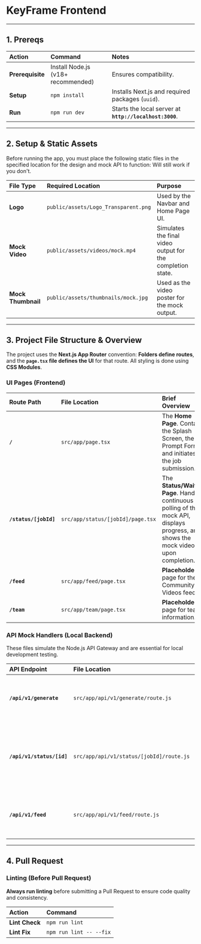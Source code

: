 # KeyFrame Frontend

---

## 1. Prereqs

| Action | Command | Notes |
| :--- | :--- | :--- |
| **Prerequisite** | Install Node.js (v18+ recommended) | Ensures compatibility. |
| **Setup** | `npm install` | Installs Next.js and required packages (`uuid`). |
| **Run** | `npm run dev` | Starts the local server at **`http://localhost:3000`**. |

---

## 2. Setup & Static Assets

Before running the app, you must place the following static files in the specified location for the design and mock API to function: Will still work if you don't.

| File Type | Required Location | Purpose |
| :--- | :--- | :--- |
| **Logo** | `public/assets/Logo_Transparent.png` | Used by the Navbar and Home Page UI. |
| **Mock Video** | `public/assets/videos/mock.mp4` | Simulates the final video output for the completion state. |
| **Mock Thumbnail**| `public/assets/thumbnails/mock.jpg` | Used as the video poster for the mock output. |

---

## 3. Project File Structure & Overview

The project uses the **Next.js App Router** convention: **Folders define routes**, and the **`page.tsx` file defines the UI** for that route. All styling is done using **CSS Modules**.

### UI Pages (Frontend)

| Route Path | File Location | Brief Overview |
| :--- | :--- | :--- |
| **`/`** | `src/app/page.tsx` | The **Home Page**. Contains the Splash Screen, the Prompt Form, and initiates the job submission. |
| **`/status/[jobId]`** | `src/app/status/[jobId]/page.tsx` | The **Status/Waiting Page**. Handles continuous polling of the mock API, displays progress, and shows the mock video upon completion. |
| **`/feed`** | `src/app/feed/page.tsx` | **Placeholder** page for the Community Videos feed. |
| **`/team`** | `src/app/team/page.tsx` | **Placeholder** page for team information. |

### API Mock Handlers (Local Backend)

These files simulate the Node.js API Gateway and are essential for local development testing.

| API Endpoint | File Location | Role |
| :--- | :--- | :--- |
| **`/api/v1/generate`** | `src/app/api/v1/generate/route.js` | Receives the prompt and instantly returns a mock `jobId` (`HTTP 202`). |
| **`/api/v1/status/[id]`** | `src/app/api/v1/status/[jobId]/route.js` | Cycles through **QUEUED** → **PROCESSING** → **COMPLETE** statuses to simulate job progress. |
| **`/api/v1/feed`** | `src/app/api/v1/feed/route.js` | Returns mock data for the "While You Wait" Community Feed. |

---

## 4. Pull Request

### Linting (Before Pull Request)

**Always run linting** before submitting a Pull Request to ensure code quality and consistency.

| Action | Command |
| :--- | :--- |
| **Lint Check** | `npm run lint` |
| **Lint Fix** | `npm run lint -- --fix` |